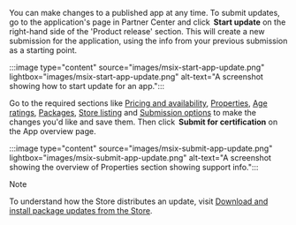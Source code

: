 You can make changes to a published app at any time. To submit updates, go to the application's page in Partner Center and click  **Start update** on the right-hand side of the 'Product release' section. This will create a new submission for the application, using the info from your previous submission as a starting point. 

:::image type="content" source="images/msix-start-app-update.png" lightbox="images/msix-start-app-update.png" alt-text="A screenshot showing how to start update for an app.":::

Go to the required sections like [Pricing and availability](../../../apps/publish/publish-your-app/price-and-availability.md), [Properties](../../../apps/publish/publish-your-app/enter-app-properties.md), [Age ratings](../../../apps/publish/publish-your-app/age-ratings.md), [Packages](../../../apps/publish/publish-your-app/upload-app-packages.md), [Store listing](../../../apps/publish/publish-your-app/create-app-store-listing.md) and [Submission options](../../../apps/publish/publish-your-app/manage-submission-options.md) to make the changes you'd like and save them. Then click  **Submit for certification** on the App overview page.

:::image type="content" source="images/msix-submit-app-update.png" lightbox="images/msix-submit-app-update.png" alt-text="A screenshot showing the overview of Properties section showing support info.":::

> [!NOTE]
> To understand how the Store distributes an update, visit [Download and install package updates from the Store](/windows/uwp/packaging/self-install-package-updates#mandatory-package-updates). 